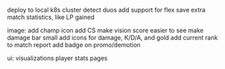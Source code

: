 deploy to local k8s cluster
detect duos
add support for flex
save extra match statistics, like LP gained

image:
add champ icon
add CS
make vision score easier to see
make damage bar small
add icons for damage, K/D/A, and gold
add current rank to match report
add badge on promo/demotion

ui:
visualizations
player stats pages
